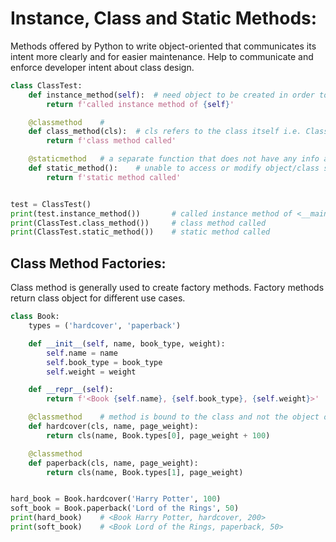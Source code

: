 # Instance, Class and Static Methods:
Methods offered by Python to write object-oriented that communicates its intent more clearly and for easier maintenance. 
Help to communicate and enforce developer intent about class design.
```python
class ClassTest:
    def instance_method(self):  # need object to be created in order to call
        return f'called instance method of {self}'

    @classmethod    #
    def class_method(cls):  # cls refers to the class itself i.e. ClassTest
        return f'class method called'

    @staticmethod   # a separate function that does not have any info about class/object
    def static_method():    # unable to access or modify object/class state
        return f'static method called'


test = ClassTest()
print(test.instance_method())       # called instance method of <__main__.ClassTest object at 0x000001BCD8AA21C8>
print(ClassTest.class_method())     # class method called
print(ClassTest.static_method())    # static method called
```

## Class Method Factories:
Class method is generally used to create factory methods. Factory methods return class object for different use cases.
```python
class Book:
    types = ('hardcover', 'paperback')

    def __init__(self, name, book_type, weight):
        self.name = name
        self.book_type = book_type
        self.weight = weight

    def __repr__(self):
        return f'<Book {self.name}, {self.book_type}, {self.weight}>'

    @classmethod    # method is bound to the class and not the object of the class
    def hardcover(cls, name, page_weight):
        return cls(name, Book.types[0], page_weight + 100)

    @classmethod
    def paperback(cls, name, page_weight):
        return cls(name, Book.types[1], page_weight)


hard_book = Book.hardcover('Harry Potter', 100)
soft_book = Book.paperback('Lord of the Rings', 50)
print(hard_book)    # <Book Harry Potter, hardcover, 200>
print(soft_book)    # <Book Lord of the Rings, paperback, 50>
```

